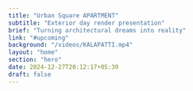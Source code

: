 ```yaml
---
title: "Urban Square APARTMENT"
subtitle: "Exterior day render presentation"
brief: "Turning architectural dreams into reality"
link: "#upcoming"
background: "/videos/KALAPATTI.mp4"
layout: "home"
section: "hero"
date: 2024-12-27T20:12:17+05:30
draft: false
---
```


<!-- Video by Tom Fisk: https://www.pexels.com/video/high-rise-buildings-in-indonesia-4984216/ -->


